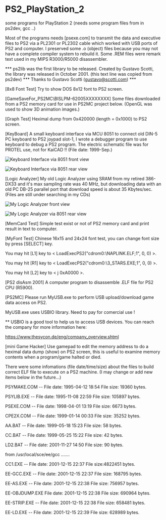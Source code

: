 # PS2_PlayStation_2
some programs for PlayStation 2 (needs some program files from in ps2dev, gcc ..)

Most of the programs needs [psexe.com] to transmit the data and executive files to PS2 via a PL2301 or PL2302 cable which worked with USB ports of PS2 and computer.
I preserved some .o (object) files because you may not have a complete compiler system to rebuild it.
Some .REM files were remark text used in my MIPS R3000/R5000 disassembler.

*** ps2lib was the first library to be released. Created by Gustavo Scotti, the library was released in October 2001.  (this text line was copied from ps2dev)
*** Thanks to Gustavo Scotti (gustavo@scotti.com) ***

[8x8 Font Test]  Try to show DOS 8x12 font to PS2 screen.

[GameSaveFor_PS2MC\BISLPM-62005XXXXXXXX] Some files downloaded from a PS2 memory card for use in PS2MC project below. (OpenGL was used to show 3D animation images.)

[Graph Test] Heximal dump from 0x420000 (length = 0x1000) to PS2 screen.

[KeyBoard] A small keyboard interface via MCU 8051 to connect old DIN-5 PC keyboard to PS2 joypad slot-1, I wrote a debugger program to use keyboard to debug a PS2 program. The electric schematic file was for PROTEL use, not for KaiCAD !! (File date: 1999-Sep.)

![Keyboard Interface via 8051 front view](Images/KBD_front.jpg "Front view")

![Keyboard Interface via 8051 rear view](Images/KBD_back.jpg "Rear view")

[Logic Analyzer] My old Logic Analyzer using SRAM from my retired 386-DX33 and it's max sampling rate was 40 MHz, but downloading data with an old PC DB-25 parallel port that download speed is about 35 Kbytes/sec. (Files are still under searching in my CDs)

![My Logic Analyzer front view](Images/LA_front.jpg "Front view")

![My Logic Analyzer via 8051 rear view](Images/LA_back.jpg "Rear view")

[MemCard Test] Simple test exist or not of PS2 memory card and print result in text to computer.

[MyFont Test] Chinese 16x15 and 24x24 font test, you can change font size by press [SELECT] key.

You may hit [L1] key to < LoadExecPS2("cdrom0:\\NAPLINK.ELF;1", 0, 0) >.

You may hit [R1] key to < LoadExecPS2("cdrom0:\\3_STARS.EXE;1", 0, 0) >.

You may hit [L2] key to < j 0xA0000 >.

[PS2 disAsm 2001] A computer program to disassemble .ELF file for PS2 CPU (R5900).

[PS2MC] Please run MyUSB.exe to perform USB upload/download game data access on PS2.

MyUSB.exe uses USBIO library. Need to pay for comercial use !

** USBIO is a good tool to help us to access USB devices. You can reach the company for more information here:

https://www.thesycon.de/eng/company_overview.shtml

[mini Game Hacker] Use gamepad to edit the memory address to do a heximal data dump (show) on PS2 screen, this is useful to examine memory contents when a program/game halted or died.


There were some infomations (file date/time/size) about the files to build correct ELF file to execute on a PS2 machine.
(I may change or add new items below in the future...)

PSYMAKE.COM  -- File date: 1995-04-12  18:54    File size:  19360 bytes.

PSYLIB.EXE   -- File date: 1995-11-08  22:59    File size: 105897 bytes.

PSEXE.COM    -- File date: 1998-04-01  13:19    File size:   6673 bytes.

CPE2X.COM    -- File date: 1999-01-14  00:33    File size:  35252 bytes.

AA.BAT       -- File date: 1999-05-18  15:23    File size:     58 bytes.

CC.BAT       -- File date: 1999-05-25  15:22    File size:     42 bytes.

LD2.BAT      -- File date: 2001-11-27  14:50    File size:     90 bytes.

from /usr/local/sce/ee/gcc .......

CC1.EXE      -- File date: 2001-12-15  22:37    File size:4822451 bytes.

EE-GCC.EXE   -- File date: 2001-12-15  22:37    File size: 168795 bytes.

EE-AS.EXE    -- File date: 2001-12-15  22:38    File size: 756957 bytes.

EE-OBJDUMP.EXE  File date: 2001-12-15  22:38    File size: 690964 bytes.

EE-STRIP.EXE -- File date: 2001-12-15  22:38    File size: 658481 bytes.

EE-LD.EXE    -- File date: 2001-12-15  22:39    File size: 628989 bytes.


